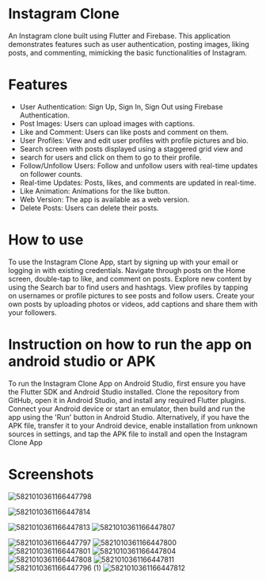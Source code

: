 # Instagram Clone
An Instagram clone built using Flutter and Firebase. 
This application demonstrates features such as user authentication, posting images, liking posts, and commenting, mimicking the basic functionalities of Instagram.

# Features
- User Authentication: Sign Up, Sign In, Sign Out using Firebase Authentication.
- Post Images: Users can upload images with captions.
- Like and Comment: Users can like posts and comment on them.
- User Profiles: View and edit user profiles with profile pictures and bio.
- Search screen with posts displayed using a staggered grid view and
- search for users and click on them to go to their profile.
- Follow/Unfollow Users: Follow and unfollow users with real-time updates on follower counts.
- Real-time Updates: Posts, likes, and comments are updated in real-time.
- Like Animation: Animations for the like button.
- Web Version: The app is available as a web version.
- Delete Posts: Users can delete their posts.

# How to use
To use the Instagram Clone App, start by signing up with your email or logging in with existing credentials. Navigate through posts on the Home screen, double-tap to like, and comment on posts. Explore new content by using the Search bar to find users and hashtags. View profiles by tapping on usernames or profile pictures to see posts and follow users. Create your own posts by uploading photos or videos, add captions and share them with your followers.

# Instruction on how to run the app on android studio or APK
To run the Instagram Clone App on Android Studio, first ensure you have the Flutter SDK and Android Studio installed. Clone the repository from GitHub, open it in Android Studio, and install any required Flutter plugins. Connect your Android device or start an emulator, then build and run the app using the 'Run' button in Android Studio. Alternatively, if you have the APK file, transfer it to your Android device, enable installation from unknown sources in settings, and tap the APK file to install and open the Instagram Clone App

# Screenshots

![5821010361166447798](https://github.com/user-attachments/assets/9a0a07d9-5540-4aed-8802-eb69e6ba787e)

![5821010361166447814](https://github.com/user-attachments/assets/2b101e22-bc4f-4af6-830a-6d0c84ff0ff8)

![5821010361166447813](https://github.com/user-attachments/assets/2dbde358-01ea-410d-b67a-942f198ff84d)
![5821010361166447807](https://github.com/user-attachments/assets/ec254151-5cb1-4246-9e40-915a7bca2b56)

![5821010361166447797](https://github.com/user-attachments/assets/e3fd0bd6-342b-4075-af42-9007a30760dd)
![5821010361166447800](https://github.com/user-attachments/assets/8845c640-089a-4b96-9d8c-85f91ebcf077)
![5821010361166447801](https://github.com/user-attachments/assets/9535741e-f25d-400f-a3a4-ad2dbabb5583)
![5821010361166447804](https://github.com/user-attachments/assets/1488390f-c5f6-4109-984b-b10589bf29d5)
![5821010361166447808](https://github.com/user-attachments/assets/b7b94462-5893-4831-97a4-cdfe481dcd13)
![5821010361166447811](https://github.com/user-attachments/assets/91eb8138-4a19-4ed4-a54d-a68f72fc6f74)
![5821010361166447796 (1)](https://github.com/user-attachments/assets/e5d79b56-5a5d-4242-9449-7ef58415c208)
![5821010361166447812](https://github.com/user-attachments/assets/f24ab620-1900-41e8-9fa3-365e645ad2d5)

